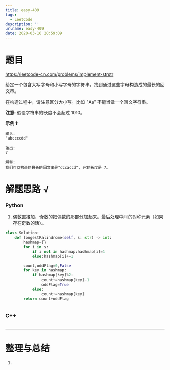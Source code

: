 ```yaml
---
title: easy-409
tags:
  - LeetCode
description: ''
urlname: easy-409
date: 2020-03-16 20:59:09
---
```


# 题目

https://leetcode-cn.com/problems/implement-strstr

给定一个包含大写字母和小写字母的字符串，找到通过这些字母构造成的最长的回文串。

在构造过程中，请注意区分大小写。比如 "Aa" 不能当做一个回文字符串。

**注意:**
假设字符串的长度不会超过 1010。

**示例 1:**

```
输入:
"abccccdd"

输出:
7

解释:
我们可以构造的最长的回文串是"dccaccd", 它的长度是 7。
```



# 解题思路 √

### Python

1. 偶数直接加，奇数的把偶数的那部分加起来。最后处理中间的对称元素（如果存在奇数的话）。

```python
class Solution:
    def longestPalindrome(self, s: str) -> int:
        hashmap={}
        for i in s:
            if i not in hashmap:hashmap[i]=1
            else:hashmap[i]+=1
        
        count,oddFlag=0,False
        for key in hashmap:
            if hashmap[key]%2:
                count+=hashmap[key]-1
                oddFlag=True
            else:
                count+=hashmap[key]
        return count+oddFlag
```


```python

```



### C++

```cpp

```

---



# 整理与总结

1. 

